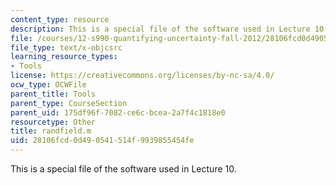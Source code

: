 ```yaml
---
content_type: resource
description: This is a special file of the software used in Lecture 10.
file: /courses/12-s990-quantifying-uncertainty-fall-2012/28106fcd0d490541514f9939855454fe_randfield.m
file_type: text/x-objcsrc
learning_resource_types:
- Tools
license: https://creativecommons.org/licenses/by-nc-sa/4.0/
ocw_type: OCWFile
parent_title: Tools
parent_type: CourseSection
parent_uid: 175df96f-7082-ce6c-bcea-2a7f4c1818e0
resourcetype: Other
title: randfield.m
uid: 28106fcd-0d49-0541-514f-9939855454fe
---
```

This is a special file of the software used in Lecture 10.
